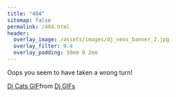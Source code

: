 ```yaml
---
title: "404"
sitemap: false
permalink: /404.html
header:
  overlay_image: /assets/images/dj_neos_banner_2.jpg
  overlay_filter: 0.4
  overlay_padding: 10em 0 2em
---
```


Oops you seem to have taken a wrong turn!

<div class="tenor-gif-embed" data-postid="5972396" data-share-method="host" data-aspect-ratio="1.95122" data-width="100%"><a href="https://tenor.com/view/dj-cats-music-record-turntable-gif-5972396">Dj Cats GIF</a>from <a href="https://tenor.com/search/dj-gifs">Dj GIFs</a></div> <script type="text/javascript" async src="https://tenor.com/embed.js"></script>
